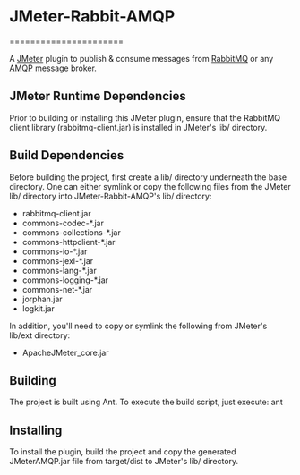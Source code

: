# JMeter-Rabbit-AMQP #
======================

A [JMeter](http://jmeter.apache.org/) plugin to publish & consume messages from [RabbitMQ](http://www.rabbitmq.com/) or any [AMQP](http://www.amqp.org/) message broker.


JMeter Runtime Dependencies
---------------------------

Prior to building or installing this JMeter plugin, ensure that the RabbitMQ client library (rabbitmq-client.jar) is installed in JMeter's lib/ directory.


Build Dependencies
------------------

Before building the project, first create a lib/ directory underneath the base directory. 
One can either symlink or copy the following files from the JMeter lib/ directory into JMeter-Rabbit-AMQP's lib/ directory:
* rabbitmq-client.jar
* commons-codec-*.jar
* commons-collections-*.jar
* commons-httpclient-*.jar
* commons-io-*.jar
* commons-jexl-*.jar
* commons-lang-*.jar
* commons-logging-*.jar
* commons-net-*.jar
* jorphan.jar
* logkit.jar

In addition, you'll need to copy or symlink the following from JMeter's lib/ext directory:
* ApacheJMeter_core.jar


Building
--------

The project is built using Ant. To execute the build script, just execute:
    ant


Installing
----------

To install the plugin, build the project and copy the generated JMeterAMQP.jar file from target/dist to JMeter's lib/ directory.

